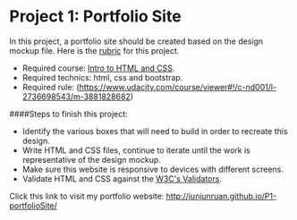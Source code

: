# Project 1: Portfolio Site

In this project, a portfolio site should be created based on the design mockup file. Here is the [rubric](https://www.udacity.com/course/viewer#!/c-nd001/l-2736698543/m-3881828682) for this project.

- Required course: [Intro to HTML and CSS](https://www.udacity.com/course/intro-to-html-and-css--ud304).
- Required technics: html, css and bootstrap.
- Required rule: (https://www.udacity.com/course/viewer#!/c-nd001/l-2736698543/m-3881828682)

####Steps to finish this project:

- Identify the various boxes that will need to build in order to recreate this design.
- Write HTML and CSS files, continue to iterate until the work is representative of the design mockup.
- Make sure this website is responsive to devices with different screens.
- Validate HTML and CSS against the [W3C's Validators](http://validator.w3.org/). 

Click this link to visit my portfolio website: http://junjunruan.github.io/P1-portfolioSite/
